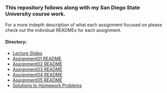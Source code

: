 ### This repository follows along with my San Diego State University course work.

For a more indepth description of what each assignment focused on please check out the individual READMEs for each assignment.

#### Directory:
- [Lecture Slides](https://github.com/matthew9510/artificial_intelligence/tree/master/Slides)
- [Assignment01 README]()
- [Assignment02 README]()
- [Assignment03 README]()
- [Assignment04 README]()
- [Assignment05 README]()
- [Solutions to Homework Problems](https://github.com/matthew9510/artificial_intelligence/tree/master/Solutions)